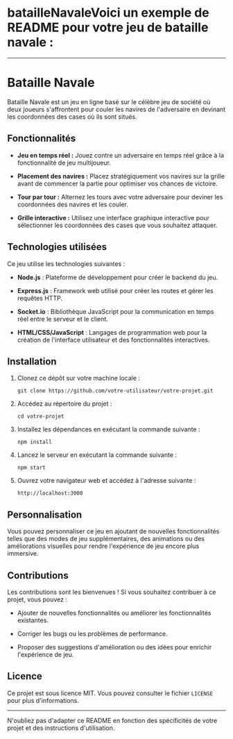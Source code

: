 # batailleNavaleVoici un exemple de README pour votre jeu de bataille navale :
---

# Bataille Navale

Bataille Navale est un jeu en ligne basé sur le célèbre jeu de société où deux joueurs s'affrontent pour couler les navires de l'adversaire en devinant les coordonnées des cases où ils sont situés.

## Fonctionnalités

- **Jeu en temps réel :** Jouez contre un adversaire en temps réel grâce à la fonctionnalité de jeu multijoueur.

- **Placement des navires :** Placez stratégiquement vos navires sur la grille avant de commencer la partie pour optimiser vos chances de victoire.

- **Tour par tour :** Alternez les tours avec votre adversaire pour deviner les coordonnées des navires et les couler.

- **Grille interactive :** Utilisez une interface graphique interactive pour sélectionner les coordonnées des cases que vous souhaitez attaquer.

## Technologies utilisées

Ce jeu utilise les technologies suivantes :

- **Node.js** : Plateforme de développement pour créer le backend du jeu.

- **Express.js** : Framework web utilisé pour créer les routes et gérer les requêtes HTTP.

- **Socket.io** : Bibliothèque JavaScript pour la communication en temps réel entre le serveur et le client.

- **HTML/CSS/JavaScript** : Langages de programmation web pour la création de l'interface utilisateur et des fonctionnalités interactives.

## Installation

1. Clonez ce dépôt sur votre machine locale :
   ```
   git clone https://github.com/votre-utilisateur/votre-projet.git
   ```
2. Accédez au répertoire du projet :
   ```
   cd votre-projet
   ```
3. Installez les dépendances en exécutant la commande suivante :
   ```
   npm install
   ```
4. Lancez le serveur en exécutant la commande suivante :
   ```
   npm start
   ```
5. Ouvrez votre navigateur web et accédez à l'adresse suivante :
   ```
   http://localhost:3000
   ```

## Personnalisation

Vous pouvez personnaliser ce jeu en ajoutant de nouvelles fonctionnalités telles que des modes de jeu supplémentaires, des animations ou des améliorations visuelles pour rendre l'expérience de jeu encore plus immersive.

## Contributions

Les contributions sont les bienvenues ! Si vous souhaitez contribuer à ce projet, vous pouvez :

- Ajouter de nouvelles fonctionnalités ou améliorer les fonctionnalités existantes.
  
- Corriger les bugs ou les problèmes de performance.
  
- Proposer des suggestions d'amélioration ou des idées pour enrichir l'expérience de jeu.

## Licence

Ce projet est sous licence MIT. Vous pouvez consulter le fichier `LICENSE` pour plus d'informations.

---

N'oubliez pas d'adapter ce README en fonction des spécificités de votre projet et des instructions d'utilisation.
